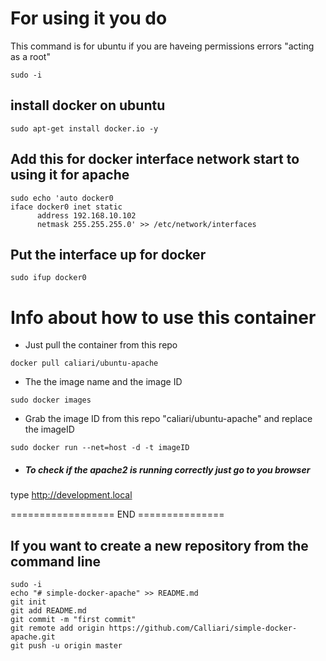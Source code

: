 
# For using it you do 

This command is for ubuntu if you are haveing permissions errors "acting as a root"
```
sudo -i
```

## install docker on ubuntu 

```
sudo apt-get install docker.io -y
```

##  Add this for docker interface network start to using it for apache
```
sudo echo 'auto docker0
iface docker0 inet static
      address 192.168.10.102
      netmask 255.255.255.0' >> /etc/network/interfaces
```

## Put the interface up for docker
```
sudo ifup docker0
```


# Info about how to use this container

* Just pull the container from this repo

``` 
docker pull caliari/ubuntu-apache 
```

* The the image name and the image ID

``` 
sudo docker images 
```

* Grab the image ID from this repo "caliari/ubuntu-apache"  and replace the imageID

``` 
sudo docker run --net=host -d -t imageID 
```

* ##### To check if the apache2 is running correctly just go to you browser

type http://development.local

================== END ===============


## If you want to create a new repository from the command line

```
sudo -i 
echo "# simple-docker-apache" >> README.md
git init
git add README.md
git commit -m "first commit"
git remote add origin https://github.com/Calliari/simple-docker-apache.git
git push -u origin master
```
